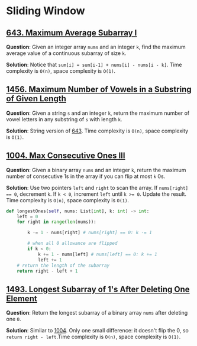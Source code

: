 # Sliding Window

## [643. Maximum Average Subarray I](https://leetcode.com/problems/maximum-average-subarray-i/)

**Question**: Given an integer array `nums` and an integer `k`, find the maximum average value of a continuous subarray of size `k`.

**Solution**: Notice that `sum[i] = sum[i-1] + nums[i] - nums[i - k]`. Time complexity is `O(n)`, space complexity is `O(1)`.



## [1456. Maximum Number of Vowels in a Substring of Given Length](https://leetcode.com/problems/maximum-number-of-vowels-in-a-substring-of-given-length/)

**Question**: Given a string `s` and an integer `k`, return the maximum number of vowel letters in any substring of `s` with length `k`. 

**Solution**: String version of [643](#643-maximum-average-subarray-i). Time complexity is `O(n)`, space complexity is `O(1)`.



## [1004. Max Consecutive Ones III](https://leetcode.com/problems/max-consecutive-ones-iii/)

**Question**: Given a binary array `nums` and an integer `k`, return the maximum number of consecutive 1s in the array if you can flip at most `k` 0s.

**Solution**: Use two pointers `left` and `right` to scan the array. If `nums[right] == 0`, decrement `k`. If `k < 0`, increment `left` until `k >= 0`. Update the result. Time complexity is `O(n)`, space complexity is `O(1)`.

```python
def longestOnes(self, nums: List[int], k: int) -> int:
    left = 0
    for right in range(len(nums)):

        k -= 1 - nums[right] # nums[right] == 0: k -= 1

        # when all 0 allowance are flipped
        if k < 0:
            k += 1 - nums[left] # nums[left] == 0: k += 1
            left += 1
    # return the length of the subarray
    return right - left + 1

```



## [1493. Longest Subarray of 1's After Deleting One Element](https://leetcode.com/problems/longest-subarray-of-1s-after-deleting-one-element/)

**Question**: Return the longest subarray of a binary array `nums` after deleting one `0`.

**Solution**: Similar to [1004](#1004-max-consecutive-ones-iii). Only one small difference: it doesn't flip the 0, so `return right - left`.Time complexity is `O(n)`, space complexity is `O(1)`.